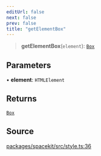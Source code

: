 ```yaml
---
editUrl: false
next: false
prev: false
title: "getElementBox"
---
```


> **getElementBox**(`element`): [`Box`](../type-aliases/Box.md)

## Parameters

• **element**: `HTMLElement`

## Returns

[`Box`](../type-aliases/Box.md)

## Source

[packages/spacekit/src/style.ts:36](https://github.com/nodenogg-in/alpha-p2p/blob/a4d5eff/packages/spacekit/src/style.ts#L36)
